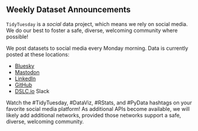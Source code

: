 ## Weekly Dataset Announcements 

`TidyTuesday` is a *social* data project, which means we rely on social media.
We do our best to foster a safe, diverse, welcoming community where possible!

We post datasets to social media every Monday morning.
Data is currently posted at these locations:

- [Bluesky](https://bsky.app/profile/jonthegeek.com)
- [Mastodon](https://fosstodon.org/@jonthegeek)
- [LinkedIn](https://www.linkedin.com/in/lgibson7/)
- [GitHub](https://tidytues.day)
- [DSLC.io](https://dslc.io) Slack

Watch the #TidyTuesday, #DataViz, #RStats, and #PyData hashtags on your favorite social media platform!
As additional APIs become available, we will likely add additional networks, provided those networks support a safe, diverse, welcoming community.

